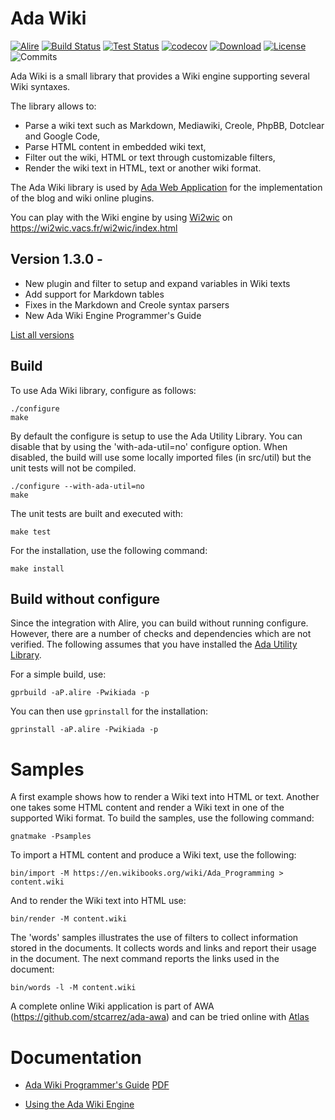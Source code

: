 # Ada Wiki

[![Alire](https://img.shields.io/endpoint?url=https://alire.ada.dev/badges/wikiada.json)](https://alire.ada.dev/crates/wikiada)
[![Build Status](https://img.shields.io/jenkins/s/http/jenkins.vacs.fr/Ada-Wiki.svg)](https://jenkins.vacs.fr/job/Ada-Wiki/)
[![Test Status](https://img.shields.io/jenkins/t/http/jenkins.vacs.fr/Ada-Wiki.svg)](https://jenkins.vacs.fr/job/Ada-Wiki/)
[![codecov](https://codecov.io/gh/stcarrez/ada-wiki/branch/master/graph/badge.svg)](https://codecov.io/gh/stcarrez/ada-wiki)
[![Download](https://img.shields.io/badge/download-1.2.1-brightgreen.svg)](http://download.vacs.fr/ada-wiki/ada-wiki-1.2.1.tar.gz)
[![License](https://img.shields.io/badge/license-APACHE2-blue.svg)](LICENSE)
![Commits](https://img.shields.io/github/commits-since/stcarrez/ada-wiki/1.2.1.svg)

Ada Wiki is a small library that provides a Wiki engine supporting several Wiki syntaxes.

The library allows to:

* Parse a wiki text such as Markdown, Mediawiki, Creole, PhpBB, Dotclear and Google Code,
* Parse HTML content in embedded wiki text,
* Filter out the wiki, HTML or text through customizable filters,
* Render the wiki text in HTML, text or another wiki format.

The Ada Wiki library is used by [Ada Web Application](https://github.com/stcarrez/ada-awa)
for the implementation of the blog and wiki online plugins.

You can play with the Wiki engine by using [Wi2wic](https://github.com/stcarrez/wi2wic) on https://wi2wic.vacs.fr/wi2wic/index.html

## Version 1.3.0 -

- New plugin and filter to setup and expand variables in Wiki texts
- Add support for Markdown tables
- Fixes in the Markdown and Creole syntax parsers
- New Ada Wiki Engine Programmer's Guide

[List all versions](https://github.com/stcarrez/ada-wiki/blob/master/NEWS.md)

## Build

To use Ada Wiki library, configure as follows:
```
./configure
make
```

By default the configure is setup to use the Ada Utility Library.  You can disable that
by using the 'with-ada-util=no' configure option.  When disabled, the build will use some
locally imported files (in src/util) but the unit tests will not be compiled.
```
./configure --with-ada-util=no
make
```

The unit tests are built and executed with:
```
make test
```
For the installation, use the following command:
```
make install
```

## Build without configure

Since the integration with Alire, you can build without running configure.
However, there are a number of checks and dependencies which are not verified.
The following assumes that you have installed the [Ada Utility Library](https://github.com/stcarrez/ada-util).

For a simple build, use:

```
gprbuild -aP.alire -Pwikiada -p
```

You can then use `gprinstall` for the installation:

```
gprinstall -aP.alire -Pwikiada -p
```

# Samples

A first example shows how to render a Wiki text into HTML or text.
Another one takes some HTML content and render a Wiki text in one of the supported
Wiki format.  To build the samples, use the following command:
```
gnatmake -Psamples
```

To import a HTML content and produce a Wiki text, use the following:
```
bin/import -M https://en.wikibooks.org/wiki/Ada_Programming > content.wiki
```

And to render the Wiki text into HTML use:
```
bin/render -M content.wiki
```

The 'words' samples illustrates the use of filters to collect information stored
in the documents.  It collects words and links and report their usage in the
document.  The next command reports the links used in the document:
```
bin/words -l -M content.wiki
```

A complete online Wiki application is part of AWA (https://github.com/stcarrez/ada-awa)
and can be tried online with [Atlas](https://demo.vacs.fr/atlas/index.html)

# Documentation

* [Ada Wiki Programmer's Guide](https://ada-wiki.readthedocs.io/en/latest/) [PDF](https://github.com/stcarrez/ada-wiki/blob/master/docs/wiki-book.pdf)

* [Using the Ada Wiki Engine](https://blog.vacs.fr/vacs/blogs/post.html?post=2016/04/30/Using-the-Ada-Wiki-Engine)


